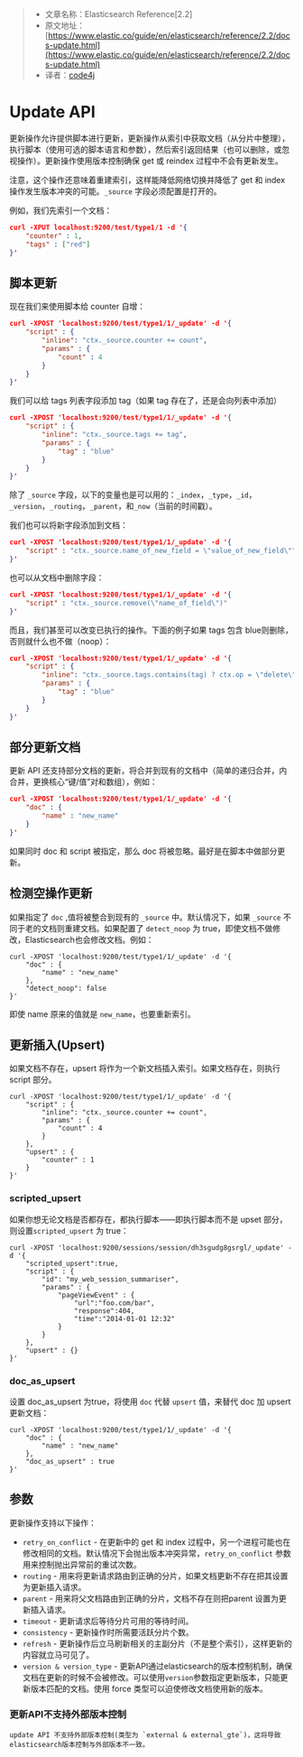 >* 文章名称：Elasticsearch Reference[2.2]
>* 原文地址：[https://www.elastic.co/guide/en/elasticsearch/reference/2.2/docs-update.html](https://www.elastic.co/guide/en/elasticsearch/reference/2.2/docs-update.html)
>* 译者：[code4j](https://github.com/rpgmakervx)

# Update API

更新操作允许提供脚本进行更新，更新操作从索引中获取文档（从分片中整理），执行脚本（使用可选的脚本语言和参数），然后索引返回结果（也可以删除，或忽视操作）。更新操作使用版本控制确保 get 或 reindex 过程中不会有更新发生。

注意，这个操作还意味着重建索引，这样能降低网络切换并降低了 get 和 index 操作发生版本冲突的可能。`_source` 字段必须配置是打开的。

例如，我们先索引一个文档：

```json
curl -XPUT localhost:9200/test/type1/1 -d '{
    "counter" : 1,
    "tags" : ["red"]
}'
```

## 脚本更新

现在我们来使用脚本给 counter 自增：

```json
curl -XPOST 'localhost:9200/test/type1/1/_update' -d '{
    "script" : {
        "inline": "ctx._source.counter += count",
        "params" : {
            "count" : 4
        }
    }
}'
```

我们可以给 tags 列表字段添加 tag（如果 tag 存在了，还是会向列表中添加）

```json
curl -XPOST 'localhost:9200/test/type1/1/_update' -d '{
    "script" : {
        "inline": "ctx._source.tags += tag",
        "params" : {
            "tag" : "blue"
        }
    }
}'
```
除了 `_source` 字段，以下的变量也是可以用的：`_index`，`_type`，`_id`，`_version`，`_routing`，`_parent`，和`_now`（当前的时间戳）。

我们也可以将新字段添加到文档：

```json
curl -XPOST 'localhost:9200/test/type1/1/_update' -d '{
    "script" : "ctx._source.name_of_new_field = \"value_of_new_field\""
}'
```

也可以从文档中删除字段：

```json
curl -XPOST 'localhost:9200/test/type1/1/_update' -d '{
    "script" : "ctx._source.remove(\"name_of_field\")"
}'
```

而且，我们甚至可以改变已执行的操作。下面的例子如果 tags 包含 blue则删除，否则就什么也不做（noop）：

```json
curl -XPOST 'localhost:9200/test/type1/1/_update' -d '{
    "script" : {
        "inline": "ctx._source.tags.contains(tag) ? ctx.op = \"delete\" : ctx.op = \"none\"",
        "params" : {
            "tag" : "blue"
        }
    }
}'
```

## 部分更新文档

更新 API 还支持部分文档的更新，将合并到现有的文档中（简单的递归合并，内合并，更换核心“键/值”对和数组），例如：

```json
curl -XPOST 'localhost:9200/test/type1/1/_update' -d '{
    "doc" : {
        "name" : "new_name"
    }
}'
```
如果同时 doc 和 script 被指定，那么 doc 将被忽略。最好是在脚本中做部分更新。

## 检测空操作更新

如果指定了 `doc` ,值将被整合到现有的 `_source` 中。默认情况下，如果 `_source` 不同于老的文档则重建文档。如果配置了 `detect_noop` 为 true，即使文档不做修改，Elasticsearch也会修改文档。例如：

```
curl -XPOST 'localhost:9200/test/type1/1/_update' -d '{
    "doc" : {
        "name" : "new_name"
    },
    "detect_noop": false
}'
```
即使 name 原来的值就是 `new_name`，也要重新索引。

## 更新插入(Upsert)

如果文档不存在，upsert 将作为一个新文档插入索引。如果文档存在，则执行 script 部分。

```
curl -XPOST 'localhost:9200/test/type1/1/_update' -d '{
    "script" : {
        "inline": "ctx._source.counter += count",
        "params" : {
            "count" : 4
        }
    },
    "upsert" : {
        "counter" : 1
    }
}'
```

### scripted_upsert

如果你想无论文档是否都存在，都执行脚本——即执行脚本而不是 upset 部分，则设置`scripted_upsert` 为 true：

```
curl -XPOST 'localhost:9200/sessions/session/dh3sgudg8gsrgl/_update' -d '{
    "scripted_upsert":true,
    "script" : {
        "id": "my_web_session_summariser",
        "params" : {
            "pageViewEvent" : {
                "url":"foo.com/bar",
                "response":404,
                "time":"2014-01-01 12:32"
            }
        }
    },
    "upsert" : {}
}'
```

### doc_as_upsert

设置 doc_as_upsert 为true，将使用 `doc` 代替 `upsert` 值，来替代 doc 加 upsert更新文档：

```
curl -XPOST 'localhost:9200/test/type1/1/_update' -d '{
    "doc" : {
        "name" : "new_name"
    },
    "doc_as_upsert" : true
}'
```

## 参数

更新操作支持以下操作：

 - `retry_on_conflict` - 在更新中的 get 和 index 过程中，另一个进程可能也在修改相同的文档。默认情况下会抛出版本冲突异常，`retry_on_conflict` 参数用来控制抛出异常前的重试次数。
- `routing` - 用来将更新请求路由到正确的分片，如果文档更新不存在把其设置为更新插入请求。
- `parent` - 用来将父文档路由到正确的分片，文档不存在则把parent 设置为更新插入请求。
- `timeout` - 更新请求后等待分片可用的等待时间。
- `consistency` - 更新操作时所需要活跃分片个数。
- `refresh` - 更新操作后立马刷新相关的主副分片（不是整个索引），这样更新的内容就立马可见了。
- `version & version_type` - 更新API通过elasticsearch的版本控制机制，确保文档在更新的时候不会被修改。可以使用`version`参数指定更新版本，只能更新版本匹配的文档。使用 force 类型可以迫使修改文档使用新的版本。

### 更新API不支持外部版本控制
```
update API 不支持外部版本控制(类型为 `external & external_gte`)，这将导致elasticsearch版本控制与外部版本不一致。
```





